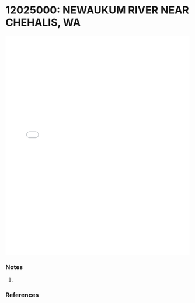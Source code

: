 # 12025000: NEWAUKUM RIVER NEAR CHEHALIS, WA

<iframe src="/distribution_estimation/_static/stations/12025000_fdc.html" width="100%" height="600" frameborder="0"></iframe>

### Notes
1. 

### References

